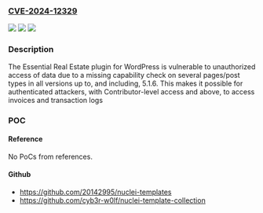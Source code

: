 ### [CVE-2024-12329](https://cve.mitre.org/cgi-bin/cvename.cgi?name=CVE-2024-12329)
![](https://img.shields.io/static/v1?label=Product&message=Essential%20Real%20Estate&color=blue)
![](https://img.shields.io/static/v1?label=Version&message=*%3C%3D%205.1.6%20&color=brighgreen)
![](https://img.shields.io/static/v1?label=Vulnerability&message=CWE-200%20Exposure%20of%20Sensitive%20Information%20to%20an%20Unauthorized%20Actor&color=brighgreen)

### Description

The Essential Real Estate plugin for WordPress is vulnerable to unauthorized access of data due to a missing capability check on several pages/post types in all versions up to, and including, 5.1.6. This makes it possible for authenticated attackers, with Contributor-level access and above, to access invoices and transaction logs

### POC

#### Reference
No PoCs from references.

#### Github
- https://github.com/20142995/nuclei-templates
- https://github.com/cyb3r-w0lf/nuclei-template-collection

